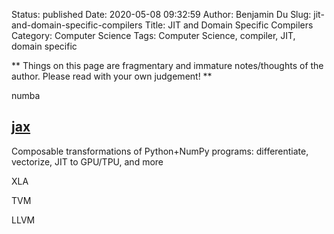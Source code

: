 Status: published
Date: 2020-05-08 09:32:59
Author: Benjamin Du
Slug: jit-and-domain-specific-compilers
Title: JIT and Domain Specific Compilers
Category: Computer Science
Tags: Computer Science, compiler, JIT, domain specific

**
Things on this page are fragmentary and immature notes/thoughts of the author.
Please read with your own judgement!
**

numba

## [jax](https://github.com/google/jax)
Composable transformations of Python+NumPy programs: differentiate, vectorize, JIT to GPU/TPU, and more


XLA

TVM

LLVM
